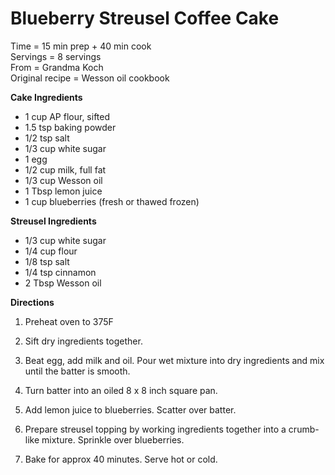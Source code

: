 Blueberry Streusel Coffee Cake
=====
Time = 15 min prep + 40 min cook \
Servings = 8 servings \
From = Grandma Koch \
Original recipe = Wesson oil cookbook


**Cake Ingredients**

-  1 cup AP flour, sifted
-  1.5 tsp baking powder
-  1/2 tsp salt
-  1/3 cup white sugar
-  1 egg
-  1/2 cup milk, full fat
-  1/3 cup Wesson oil
-  1 Tbsp lemon juice
-  1 cup blueberries (fresh or thawed frozen)

**Streusel Ingredients**

-  1/3 cup white sugar
-  1/4 cup flour
-  1/8 tsp salt
-  1/4 tsp cinnamon
-  2 Tbsp Wesson oil

**Directions**

1.  Preheat oven to 375F

2.  Sift dry ingredients together. 

3.  Beat egg, add milk and oil. Pour wet mixture into dry ingredients and mix until the batter is smooth. 

4.  Turn batter into an oiled 8 x 8 inch square pan. 

5.  Add lemon juice to blueberries. Scatter over batter. 

6.  Prepare streusel topping by working ingredients together into a crumb-like mixture. Sprinkle over blueberries. 

7. Bake for approx 40 minutes. Serve hot or cold. 
